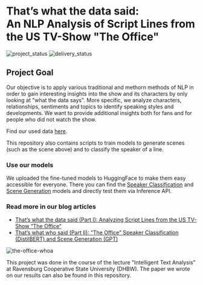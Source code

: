 # That’s what the data said: <br> An NLP Analysis of Script Lines from the US TV-Show "The Office"

![project_status](https://img.shields.io/badge/ProjectStatus-done-green)
![delivery_status](https://img.shields.io/badge/DeliveryStatus-published-green)

## Project Goal
Our objective is to apply various traditional and methorn methods of NLP in order to gain interesting insights into the show and its characters by only looking at "what the data says". More specific, we analyze characters, relationships, sentiments and topics to identify speaking styles and developments. We want to provide additional insights both for fans and for people who did not watch
the show.

Find our used data [here](https://data.world/abhinavr8/the-office-scripts-dataset).

This repository also contains scripts to train models to generate scenes (such as the scene above) and to classify the speaker of a line. 

### Use our models
We uploaded the fine-tuned models to HuggingFace to make them easy accessible for everyone.
There you can find the [Speaker Classification](https://huggingface.co/mo374z/theoffice_speaker_classification) and [Scene Generation](https://huggingface.co/mo374z/theoffice_scene_generation) models and directly test them via Inference API.

### Read more in our blog articles
- [That’s what the data said (Part I): Analyzing Script Lines from the US TV-Show “The Office“](https://medium.com/@luisa.ibele/thats-what-the-data-said-part-i-analyzing-script-lines-from-the-us-tv-show-the-office-39e67bb90b18)
- [That’s what who said (Part II): “The Office” Speaker Classification (DistilBERT) and Scene Generation (GPT)](https://medium.com/@luisa.ibele/thats-what-who-said-part-ii-the-office-speaker-classification-distilbert-and-scene-c5c4299da502)

![the-office-whoa](https://user-images.githubusercontent.com/87521684/226451449-217a1c25-535c-4b3a-9377-8305765eb320.gif)

This project was done in the course of the lecture "Intelligent Text Analysis" at Ravensburg Cooperative State University (DHBW).
The paper we wrote on our results can also be found in this repository.
